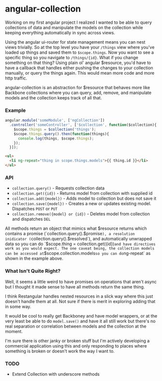 angular-collection
==================

Working on my first angular project I realized I wanted to be able to query collections of data and manipulate the models on the collection while keeping everything automatically in sync across views.

Using the angular ui-router for state management means you can nest views trivially. So at the top level you have your `/things` view where you've loaded up things and saved them to `$scope.things`. Now you want to see a specific thing so you navigate to `/things/{id}`. What if you change something on that thing? Using plain ol' angular $resource, you'd have to have a callback that handles either pushing the changes to your collection manually, or query the things again. This would mean more code and more http traffic.

angular-collection is an abstraction for $resource that behaves more like Backbone collections where you can query, add, remove, and manipulate models and the collection keeps track of all that.

### Example

``` javascript
angular.module('someModule', ['ngCollection'])
  .controller('someController', ['$collection', function($collection){
    $scope.things = $collection('things');
    $scope.things.query().then(function(things){
      console.log(things, $scope.things);
    });
  }]);
```

``` html
<ul>
  <li ng-repeat="thing in scope.things.models">{{ thing.id }}</li>
</ul>
```

### API

* `collection.query()` - Requests collection data
* `collection.get({id})` - Returns model from collection with supplied id
* `collection.add({model})` - Adds model to collection but does not save it
* `collection.save({model})` - Creates a new or updates existing model. Dispatches `POST` or `PUT`
* `collection.remove({model} or {id})` - Deletes model from collection and dispatches `DEL`

All methods return an object that mimics what $resource returns which contains a promise (`collection.query().$promise`), a resolution inidicator (`collection.query().$resolved`), and automatically unwrapped data so you can do `$scope.thing = collection.get({id})` and have directives work as you would expect. The one caveat being, the collection models can be accessed at `$scope.collection.models` so you can do `ng-repeat` as shown in the example above.

### What Isn't Quite Right?

Well, it seems a little weird to have promises on operations that aren't async but I thought it made sense to have all methods return the same thing.

I think Restangular handles nested resources in a slick way where this just doesn't handle them at all. Not sure if there is merit in exploring adding that in some way.

It would be cool to really get Backboney and have model wrappers, or at the very least be able to do `model.save()` and have it all still work but there's no real separation or correlation between models and the collection at the moment.

I'm sure there is other janky or broken stuff but I'm actively developing a commercial application using this and only responding to places where something is broken or doesn't work the way I want to.

### TODO

* Extend Collection with underscore methods
